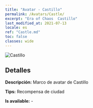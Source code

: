 ```yaml
---
title: "Avatar - Castillo"
permalink: /Avatars/Castle/
excerpt: "Era of Chaos  Castillo"
last_modified_at: 2021-07-13
locale: es
ref: "Castle.md"
toc: false
classes: wide
---
```

 ![Castillo](/images/a/avatarFrame_11.png)

## Detalles

 **Descripción:** Marco de avatar de Castillo 

 **Tips:** Recompensa de ciudad 

 **Is available:**  - 

